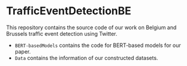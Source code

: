 # TrafficEventDetectionBE
This repository contains the source code of our work on Belgium and Brussels traffic event detection using Twitter.   

* ```BERT-basedModels``` contains the code for BERT-based models for our paper.
* ```Data``` contains the information of our constructed datasets.
